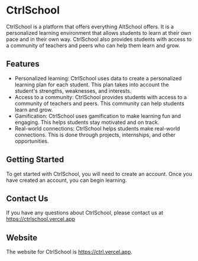# CtrlSchool

CtrlSchool is a platform that offers everything AltSchool offers. It is a personalized learning environment that allows students to learn at their own pace and in their own way. CtrlSchool also provides students with access to a community of teachers and peers who can help them learn and grow.

## Features

* Personalized learning: CtrlSchool uses data to create a personalized learning plan for each student. This plan takes into account the student's strengths, weaknesses, and interests.
* Access to a community: CtrlSchool provides students with access to a community of teachers and peers. This community can help students learn and grow.
* Gamification: CtrlSchool uses gamification to make learning fun and engaging. This helps students stay motivated and on track.
* Real-world connections: CtrlSchool helps students make real-world connections. This is done through projects, internships, and other opportunities.

## Getting Started

To get started with CtrlSchool, you will need to create an account. Once you have created an account, you can begin learning.

## Contact Us

If you have any questions about CtrlSchool, please contact us at https://ctrlschool.vercel.app

## Website

The website for CtrlSchool is https://ctrl.vercel.app.
